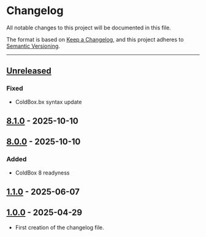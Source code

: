 # Changelog

All notable changes to this project will be documented in this file.

The format is based on [Keep a Changelog](https://keepachangelog.com/en/1.0.0/),
and this project adheres to [Semantic Versioning](https://semver.org/spec/v2.0.0.html).

* * *

## [Unreleased]

### Fixed

- ColdBox.bx syntax update

## [8.1.0] - 2025-10-10

## [8.0.0] - 2025-10-10

### Added

- ColdBox 8 readyness

## [1.1.0] - 2025-06-07

## [1.0.0] - 2025-04-29

- First creation of the changelog file.

[unreleased]: https://github.com/coldbox-templates/boxlang/compare/v8.1.0...HEAD
[8.1.0]: https://github.com/coldbox-templates/boxlang/compare/v8.0.0...v8.1.0
[8.0.0]: https://github.com/coldbox-templates/boxlang/compare/v1.0.0...v8.0.0
[1.0.0]: https://github.com/coldbox-templates/boxlang/compare/v1.1.0...v1.0.0
[1.1.0]: https://github.com/coldbox-templates/bx-default/compare/v1.0.0...v1.1.0

